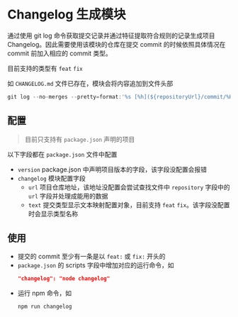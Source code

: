 # Changelog 生成模块

通过使用 git log 命令获取提交记录并通过特征提取符合规则的记录生成项目 Changelog。因此需要使用该模块的仓库在提交 commit 的时候依照具体情况在 commit 前加入相应的 commit 类型。

目前支持的类型有 `feat` `fix`

如 `CHANGELOG.md` 文件已存在，模块会将内容追加到文件头部

```javascript
git log --no-merges --pretty=format:'%s [%h](${repositoryUrl}/commit/%H)' --abbrev-commit --date=relative
```

## 配置
>目前只支持有 `package.json` 声明的项目

以下字段都在 `package.json` 文件中配置
- `version` package.json 中声明项目版本的字段，该字段没配置会报错
- `changelog` 模块配置字段
    - `url` 项目仓库地址，该地址没配置会尝试查找文件中 `repository` 字段中的 `url` 字段并处理成能用的数据
    - `text` 提交类型显示文本映射配置对象，目前支持 `feat` `fix`。该字段没配置时会显示类型名称 

## 使用

- 提交的 commit 至少有一条是以 `feat:` 或 `fix:` 开头的
- `package.json` 的 scripts 字段中增加对应的运行命令，如
    ```json
    "changelog": "node changelog"
    ```
- 运行 npm 命令，如
    ```sh
    npm run changelog
    ```